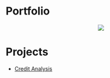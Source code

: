# Portfolio

<p align="center">
  <img src="https://i.ibb.co/y6pQybd/DS-COVER.png">
</p>

# Projects

* [Credit Analysis](https://github.com/viniciuspteixeira/Portfolio/blob/main/CreditGrantAnalysis.ipynb)
